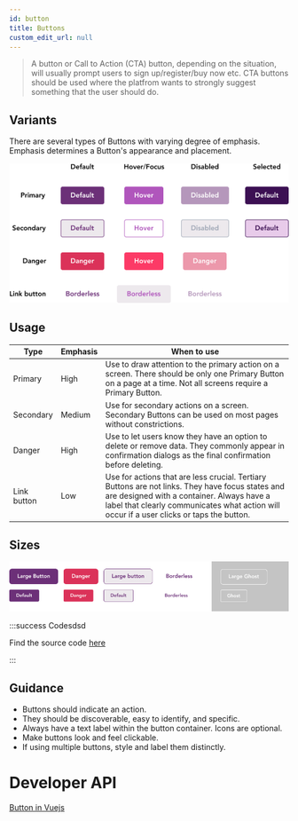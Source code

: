 ```yaml
---
id: button
title: Buttons
custom_edit_url: null
---
```


> A button or Call to Action (CTA) button, depending on the situation, will usually prompt users to sign up/register/buy now etc. CTA buttons should be used where the platfrom wants to strongly suggest something that the user should do.

## Variants

There are several types of Buttons with varying degree of emphasis. Emphasis determines a Button's appearance and placement.

![Button types](img/button-types.png)

## Usage

| Type         | Emphasis | When to use | 
| --          | ------- | ----------- | 
| Primary     | High | Use to draw attention to the primary action on a screen. There should be only one Primary Button on a page at a time. Not all screens require a Primary Button. |
| Secondary   | Medium | Use for secondary actions on a screen. Secondary Buttons can be used on most pages without constrictions.  |
| Danger      | High | Use to let users know they have an option to delete or remove data. They commonly appear in confirmation dialogs as the final confirmation before deleting. |
| Link button | Low | Use for actions that are less crucial. Tertiary Buttons are not links. They have focus states and are designed with a container. Always have a label that clearly communicates what action will occur if a user clicks or taps the button. |

## Sizes

![Button size](img/button-size.png)


:::success Codesdsd

Find the source code [here](https://primefaces.org/primevue/button)

:::

## Guidance
* Buttons should indicate an action.
* They should be discoverable, easy to identify, and specific.
* Always have a text label within the button container. Icons are optional.
* Make buttons look and feel clickable.
* If using multiple buttons, style and label them distinctly.


# Developer API

[Button in Vuejs](https://primefaces.org/primevue/button)